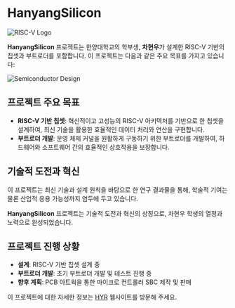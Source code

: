 # HanyangSilicon

![RISC-V Logo](https://upload.wikimedia.org/wikipedia/commons/9/9a/RISC-V-logo.svg) <!-- Replace with actual RISC-V logo URL -->

**HanyangSilicon** 프로젝트는 한양대학교의 학부생, **차현우**가 설계한 RISC-V 기반의 칩셋과 부트로더를 포함합니다. 이 프로젝트는 다음과 같은 주요 목표를 가지고 있습니다:

![Semiconductor Design](https://news.lxsemicon.com/wp-content/uploads/2023/01/230112_LX%EC%84%B8%EB%AF%B8%EC%BD%98_%EB%B0%98%EB%8F%84%EC%B2%B4%EC%9D%B4%EC%95%BC%EA%B8%B0_1_%EB%89%B4%EC%8A%A4%EC%B1%84%EB%84%90%EC%9B%90%EA%B3%A0_02.jpg) <!-- Replace with actual semiconductor design image URL -->

## 프로젝트 주요 목표

- **RISC-V 기반 칩셋**: 혁신적이고 고성능의 RISC-V 아키텍처를 기반으로 한 칩셋을 설계하여, 최신 기술을 활용한 효율적인 데이터 처리와 연산을 구현합니다.
- **부트로더 개발**: 운영 체제 커널을 원활하게 구동하기 위한 부트로더를 개발하여, 하드웨어와 소프트웨어 간의 효율적인 상호작용을 보장합니다.

## 기술적 도전과 혁신

이 프로젝트는 최신 기술과 설계 원칙을 바탕으로 한 연구 결과물을 통해, 학술적 기여는 물론 산업적 응용 가능성까지 염두에 두고 있습니다. 

**HanyangSilicon** 프로젝트는 기술적 도전과 혁신의 상징으로, 차현우 학생의 열정과 노력으로 완성되었습니다.

## 프로젝트 진행 상황

- **설계**: RISC-V 기반 칩셋 설계 중
- **부트로더 개발**: 초기 부트로더 개발 및 테스트 진행 중
- **향후 계획**: PCB 아트웍을 통한 마이크로 컨트롤러 SBC 제작 및 판매


이 프로젝트에 대한 자세한 정보는 [HYR](https://hyr.kr) 웹사이트를 방문해 주세요.
